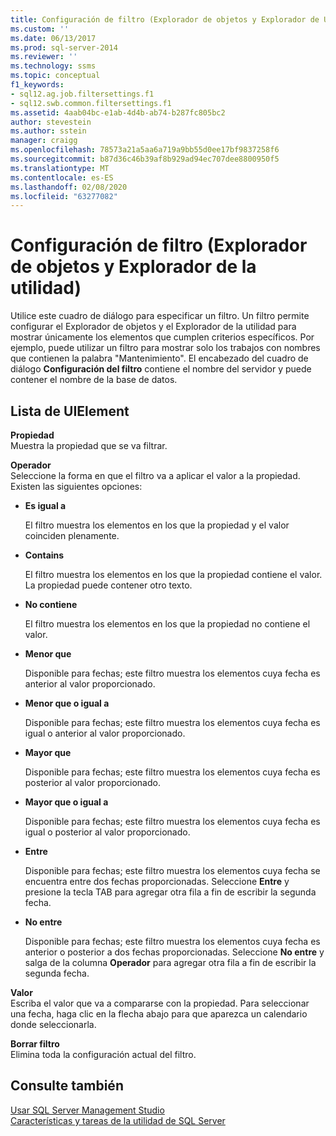 ```yaml
---
title: Configuración de filtro (Explorador de objetos y Explorador de Utilidad) | Microsoft Docs
ms.custom: ''
ms.date: 06/13/2017
ms.prod: sql-server-2014
ms.reviewer: ''
ms.technology: ssms
ms.topic: conceptual
f1_keywords:
- sql12.ag.job.filtersettings.f1
- sql12.swb.common.filtersettings.f1
ms.assetid: 4aab04bc-e1ab-4d4b-ab74-b287fc805bc2
author: stevestein
ms.author: sstein
manager: craigg
ms.openlocfilehash: 78573a21a5aa6a719a9bb55d0ee17bf9837258f6
ms.sourcegitcommit: b87d36c46b39af8b929ad94ec707dee8800950f5
ms.translationtype: MT
ms.contentlocale: es-ES
ms.lasthandoff: 02/08/2020
ms.locfileid: "63277082"
---
```

# <a name="filter-settings-object-explorer-and-utility-explorer"></a>Configuración de filtro (Explorador de objetos y Explorador de la utilidad)
  Utilice este cuadro de diálogo para especificar un filtro. Un filtro permite configurar el Explorador de objetos y el Explorador de la utilidad para mostrar únicamente los elementos que cumplen criterios específicos. Por ejemplo, puede utilizar un filtro para mostrar solo los trabajos con nombres que contienen la palabra "Mantenimiento". El encabezado del cuadro de diálogo **Configuración del filtro** contiene el nombre del servidor y puede contener el nombre de la base de datos.  
  
## <a name="uielement-list"></a>Lista de UIElement  
 **Propiedad**  
 Muestra la propiedad que se va filtrar.  
  
 **Operador**  
 Seleccione la forma en que el filtro va a aplicar el valor a la propiedad. Existen las siguientes opciones:  
  
-   **Es igual a**  
  
     El filtro muestra los elementos en los que la propiedad y el valor coinciden plenamente.  
  
-   **Contains**  
  
     El filtro muestra los elementos en los que la propiedad contiene el valor. La propiedad puede contener otro texto.  
  
-   **No contiene**  
  
     El filtro muestra los elementos en los que la propiedad no contiene el valor.  
  
-   **Menor que**  
  
     Disponible para fechas; este filtro muestra los elementos cuya fecha es anterior al valor proporcionado.  
  
-   **Menor que o igual a**  
  
     Disponible para fechas; este filtro muestra los elementos cuya fecha es igual o anterior al valor proporcionado.  
  
-   **Mayor que**  
  
     Disponible para fechas; este filtro muestra los elementos cuya fecha es posterior al valor proporcionado.  
  
-   **Mayor que o igual a**  
  
     Disponible para fechas; este filtro muestra los elementos cuya fecha es igual o posterior al valor proporcionado.  
  
-   **Entre**  
  
     Disponible para fechas; este filtro muestra los elementos cuya fecha se encuentra entre dos fechas proporcionadas. Seleccione **Entre** y presione la tecla TAB para agregar otra fila a fin de escribir la segunda fecha.  
  
-   **No entre**  
  
     Disponible para fechas; este filtro muestra los elementos cuya fecha es anterior o posterior a dos fechas proporcionadas. Seleccione **No entre** y salga de la columna **Operador** para agregar otra fila a fin de escribir la segunda fecha.  
  
 **Valor**  
 Escriba el valor que va a compararse con la propiedad. Para seleccionar una fecha, haga clic en la flecha abajo para que aparezca un calendario donde seleccionarla.  
  
 **Borrar filtro**  
 Elimina toda la configuración actual del filtro.  
  
## <a name="see-also"></a>Consulte también  
 [Usar SQL Server Management Studio](../sql-server-management-studio-ssms.md)   
 [Características y tareas de la utilidad de SQL Server](../../relational-databases/manage/sql-server-utility-features-and-tasks.md)  
  
  
